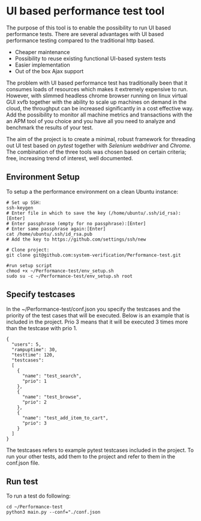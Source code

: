 # UI based performance test tool
The purpose of this tool is to enable the possibility to run UI based performance tests. There are several advantages with UI based performance testing compared to the traditional http based.
* Cheaper maintenance
* Possibility to reuse existing functional UI-based system tests
* Easier implementation
* Out of the box Ajax support

The problem with UI based performance test has traditionally been that it consumes loads of resources which makes it extremely expensive to run. However, with slimmed headless chrome browser running on linux virtual GUI xvfb together with the ability to scale up machines on demand in the cloud, the throughput can be increased significantly in a cost effective way. Add the possibility to monitor all machine metrics and transactions with the an APM tool of you choice and you have all you need to analyze and benchmark the results of your test.

The aim of the project is to create a minimal, robust framework for threading out UI test based on *pytest* together with *Selenium webdriver* and *Chrome*. The combination of the three tools was chosen based on certain criteria; free, increasing trend of interest, well documented. 

## Environment Setup
To setup a the performance environment on a clean Ubuntu instance:
```
# Set up SSH:
ssh-keygen
# Enter file in which to save the key (/home/ubuntu/.ssh/id_rsa):[Enter]
# Enter passphrase (empty for no passphrase):[Enter]
# Enter same passphrase again:[Enter]
cat /home/ubuntu/.ssh/id_rsa.pub
# Add the key to https://github.com/settings/ssh/new

# Clone project:
git clone git@github.com:system-verification/Performance-test.git

#run setup script
chmod +x ~/Performance-test/env_setup.sh 
sudo su -c ~/Performance-test/env_setup.sh root 
```
## Specify testcases
In the ~/Performance-test/conf.json you specify the testcases and the priority of the test cases that will be executed. Below is an example that is included in the project. Prio 3 means that it will be executed 3 times more than the testcase with prio 1.
```
{
  "users": 5,
  "rampuptime": 30,
  "testtime": 120,
  "testcases":
  [
    {
      "name": "test_search",
      "prio": 1
    },
    {
      "name": "test_browse",
      "prio": 2
    },
    {
      "name": "test_add_item_to_cart",
      "prio": 3
    }
  ]
}
```
The testcases refers to example pytest testcases included in the project. To run your other tests, add them to the project and refer to them in the conf.json file.
## Run test
To run a test do following:
```
cd ~/Performance-test
python3 main.py --conf="./conf.json
```